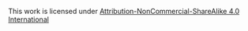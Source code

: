 This work is licensed under [Attribution-NonCommercial-ShareAlike 4.0 International](http://creativecommons.org/licenses/by-nc-sa/4.0/?ref=chooser-v1)
